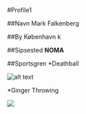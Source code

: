 #Profile1

##Navn
Mark Falkenberg

##By
København k

##Sipsested
**NOMA**   

##Sportsgren
*Deathball

![alt text](https://theinfosphere.org/images/thumb/0/0a/Deathball.png/225px-Deathball.png)

*Ginger Throwing

![](http://www.reactiongifs.us/wp-content/uploads/2013/10/nuh_uh_conan_obrien.gif)
